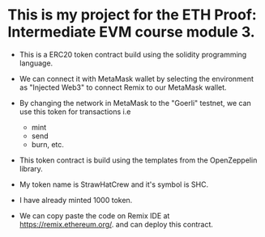 # This is my project for the ETH Proof: Intermediate EVM course module 3.

- This is a ERC20 token contract build using the solidity programming language.
  
- We can connect it with MetaMask wallet by selecting the environment as "Injected Web3" to connect Remix to our MetaMask wallet.
  
- By changing the network in MetaMask to the "Goerli" testnet, we can use this token for transactions i.e
  - mint
  - send
  - burn, etc.
    
- This token contract is build using the templates from the OpenZeppelin library.

- My token name is StrawHatCrew and it's symbol is SHC.

- I have already minted 1000 token.
  
- We can copy paste the code on Remix IDE at https://remix.ethereum.org/. and can deploy this contract.
